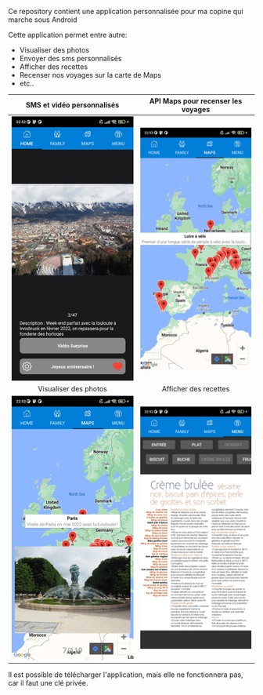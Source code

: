 Ce repository contient une application personnalisée pour ma copine qui marche sous Android

Cette application permet entre autre:
- Visualiser des photos
- Envoyer des sms personnalisés
- Afficher des recettes
- Recenser nos voyages sur la carte de Maps
- etc..

SMS et vidéo personnalisés          |  API Maps pour recenser les voyages
:-------------------------:|:-------------------------:
![](https://github.com/Damien-OLLIER/FamilyAPP/blob/master/TestAPP/TestAPP.Android/Resources/drawable/1687294496162.jpg)  |  ![](https://github.com/Damien-OLLIER/FamilyAPP/blob/master/TestAPP/TestAPP.Android/Resources/drawable/1687294496154.jpg)
Visualiser des photos          |  Afficher des recettes
![](https://github.com/Damien-OLLIER/FamilyAPP/blob/master/TestAPP/TestAPP.Android/Resources/drawable/1687294496144.jpg)  |  ![](https://github.com/Damien-OLLIER/FamilyAPP/blob/master/TestAPP/TestAPP.Android/Resources/drawable/1687294496134.jpg)

Il est possible de télécharger l'application, mais elle ne fonctionnera pas, car il faut une clé privée.
